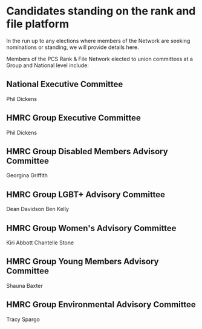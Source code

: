# Candidates standing on the rank and file platform

In the run up to any elections where members of the Network are seeking nominations or standing, we will provide details here.

Members of the PCS Rank & File Network elected to union committees at a Group and National level include:

## National Executive Committee
Phil Dickens

## HMRC Group Executive Committee
Phil Dickens

## HMRC Group Disabled Members Advisory Committee
Georgina Griffith

## HMRC Group LGBT+ Advisory Committee
Dean Davidson
Ben Kelly

## HMRC Group Women's Advisory Committee
Kiri Abbott
Chantelle Stone

## HMRC Group Young Members Advisory Committee
Shauna Baxter

## HMRC Group Environmental Advisory Committee
Tracy Spargo